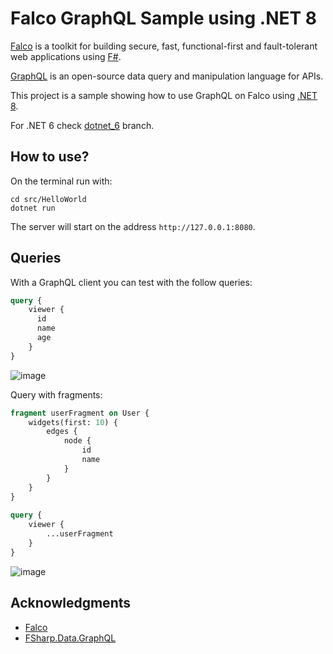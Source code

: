 # Falco GraphQL Sample using .NET 8

[Falco](https://www.falcoframework.com/) is a toolkit for building secure, fast, functional-first and fault-tolerant web applications using [F#](https://fsharp.org).

[GraphQL](https://graphql.org) is an open-source data query and manipulation language for APIs.

This project is a sample showing how to use GraphQL on Falco using [.NET 8](https://dotnet.microsoft.com).

For .NET 6 check [dotnet_6](https://github.com/adelarsq/falco_graphql_sample/tree/dotnet_6) branch.

## How to use?

On the terminal run with:

```
cd src/HelloWorld
dotnet run
```

The server will start on the address `http://127.0.0.1:8080`.

## Queries

With a GraphQL client you can test with the follow queries:

```graphql
query {
    viewer {
      id
      name
      age
    }
}
```

![image](https://user-images.githubusercontent.com/430272/195999560-20927bd0-d948-4815-b723-a0baa452036f.png)

Query with fragments:

```graphql
fragment userFragment on User {
    widgets(first: 10) {
        edges {
            node {
                id
                name
            }
        }
    }
}
  
query {
    viewer {
        ...userFragment
    }
}
```

![image](https://user-images.githubusercontent.com/430272/195999585-37f566db-bab0-4aca-8caf-32e25c60d3e3.png)

## Acknowledgments

- [Falco](https://www.falcoframework.com)
- [FSharp.Data.GraphQL](https://github.com/fsprojects/FSharp.Data.GraphQL)


